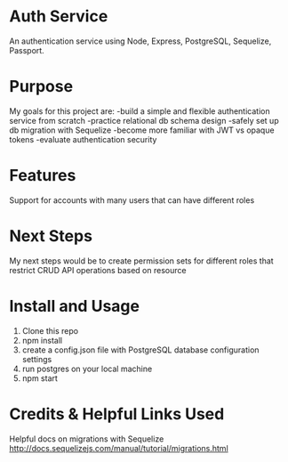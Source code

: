 # Auth Service
An authentication service using Node, Express, PostgreSQL, Sequelize, Passport.

# Purpose
My goals for this project are:
-build a simple and flexible authentication service from scratch
-practice relational db schema design
-safely set up db migration with Sequelize
-become more familiar with JWT vs opaque tokens
-evaluate authentication security

# Features
Support for accounts with many users that can have different roles

# Next Steps
My next steps would be to create permission sets for different roles that
restrict CRUD API operations based on resource

# Install and Usage

1. Clone this repo
2. npm install
3. create a config.json file with PostgreSQL database configuration settings
4. run postgres on your local machine
5. npm start

# Credits & Helpful Links Used

Helpful docs on migrations with Sequelize
http://docs.sequelizejs.com/manual/tutorial/migrations.html
